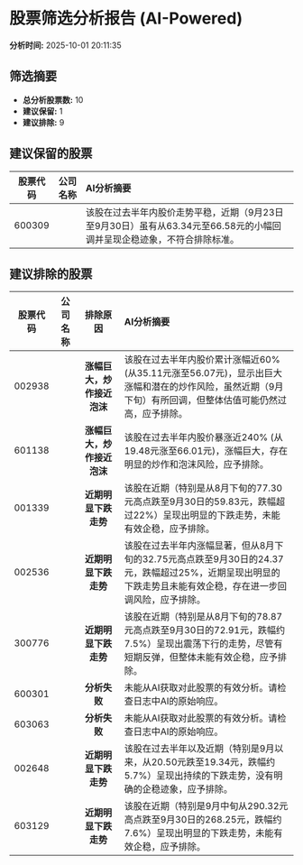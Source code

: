# 股票筛选分析报告 (AI-Powered)

**分析时间:** 2025-10-01 20:11:35

## 筛选摘要

- **总分析股票数:** 10
- **建议保留:** 1
- **建议排除:** 9

## 建议保留的股票

| 股票代码 | 公司名称 | AI分析摘要 |
|:---:|:---:|:---|
| 600309 |  | 该股在过去半年内股价走势平稳，近期（9月23日至9月30日）虽有从63.34元至66.58元的小幅回调并呈现企稳迹象，不符合排除标准。 |

## 建议排除的股票

| 股票代码 | 公司名称 | 排除原因 | AI分析摘要 |
|:---:|:---:|:---:|:---|
| 002938 |  | **涨幅巨大，炒作接近泡沫** | 该股在过去半年内股价累计涨幅近60% (从35.11元涨至56.07元)，显示出巨大涨幅和潜在的炒作风险，虽然近期（9月下旬）有所回调，但整体估值可能仍然过高，应予排除。 |
| 601138 |  | **涨幅巨大，炒作接近泡沫** | 该股在过去半年内股价暴涨近240% (从19.48元涨至66.01元)，涨幅巨大，存在明显的炒作和泡沫风险，应予排除。 |
| 001339 |  | **近期明显下跌走势** | 该股在近期（特别是从8月下旬的77.30元高点跌至9月30日的59.83元，跌幅超过22%）呈现出明显的下跌走势，未能有效企稳，应予排除。 |
| 002536 |  | **近期明显下跌走势** | 该股在过去半年内涨幅显著，但从8月下旬的32.75元高点跌至9月30日的24.37元，跌幅超过25%，近期呈现出明显的下跌走势且未能有效企稳，存在进一步回调风险，应予排除。 |
| 300776 |  | **近期明显下跌走势** | 该股在近期（特别是从8月下旬的78.87元高点跌至9月30日的72.91元，跌幅约7.5%）呈现出震荡下行的走势，尽管有短期反弹，但整体未能有效企稳，应予排除。 |
| 600301 |  | **分析失败** | 未能从AI获取对此股票的有效分析。请检查日志中AI的原始响应。 |
| 603063 |  | **分析失败** | 未能从AI获取对此股票的有效分析。请检查日志中AI的原始响应。 |
| 002648 |  | **近期明显下跌走势** | 该股在过去半年以及近期（特别是9月以来，从20.50元跌至19.34元，跌幅约5.7%）呈现出持续的下跌走势，没有明确的企稳迹象，应予排除。 |
| 603129 |  | **近期明显下跌走势** | 该股在近期（特别是9月中旬从290.32元高点跌至9月30日的268.25元，跌幅约7.6%）呈现出明显的下跌走势，未能有效企稳，应予排除。 |
